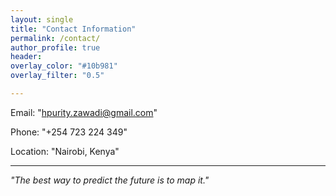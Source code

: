 ```yaml
---
layout: single
title: "Contact Information"
permalink: /contact/
author_profile: true
header:
overlay_color: "#10b981"
overlay_filter: "0.5"

---
```


Email: "hpurity.zawadi@gmail.com"

Phone: "+254 723 224 349"

Location: "Nairobi, Kenya"

---

*"The best way to predict the future is to map it."*
